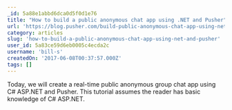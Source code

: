 ```yaml
---
_id: 5a88e1abbd6dca0d5f0d1e76
title: "How to build a public anonymous chat app using .NET and Pusher"
url: 'https://blog.pusher.com/build-public-anonymous-chat-app-using-net-pusher/'
category: articles
slug: 'how-to-build-a-public-anonymous-chat-app-using-net-and-pusher'
user_id: 5a83ce59d6eb0005c4ecda2c
username: 'bill-s'
createdOn: '2017-06-08T00:37:57.000Z'
tags: []
---
```


Today, we will create a real-time public anonymous group chat app using C# ASP.NET and Pusher. This tutorial assumes the reader has basic knowledge of C# ASP.NET.
